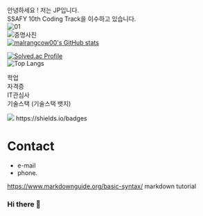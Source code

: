 안녕하세요 ! 저는 JP입니다.  
SSAFY 10th Coding Track을 이수하고 있습니다.  
![01](https://github.com/malrangcow00/malrangcow00/assets/115908997/cb653729-e768-4518-9665-15b99d7a8e97)  
![증명사진](./img/profile)  
[![malrangcow00's GitHub stats](https://github-readme-stats.vercel.app/api?username=malrangcow00)](https://github.com/anuraghazra/github-readme-stats)


[![Solved.ac Profile](http://mazassumnida.wtf/api/v2/generate_badge?boj=malrangcow00)](https://solved.ac/malrangcow00/)  
![Top Langs](https://github-readme-stats.vercel.app/api/top-langs/?username=malrangcow00&layout=compact&theme=dark)  


학업  
자격증  
IT관심사  
기술스택 (기술스택 뱃지)
<!-- <img src="https://img.shields.io/badge/표시할이름-색상?style=for-the-badge&logo=기술스택아이콘&logoColor=white"> -->
<img src="https://img.shields.io/badge/python-3776AB?style=for-the-badge&logo=python&logoColor=white">
https://shields.io/badges

# Contact
  - e-mail
  - phone.


https://www.markdownguide.org/basic-syntax/
markdown tutorial

### Hi there 👋

<!--
**malrangcow00/malrangcow00** is a ✨ _special_ ✨ repository because its `README.md` (this file) appears on your GitHub profile.

Here are some ideas to get you started:

- 🔭 I’m currently working on ...
- 🌱 I’m currently learning ...
- 👯 I’m looking to collaborate on ...
- 🤔 I’m looking for help with ...
- 💬 Ask me about ...
- 📫 How to reach me: ...
- 😄 Pronouns: ...
- ⚡ Fun fact: ...
-->
